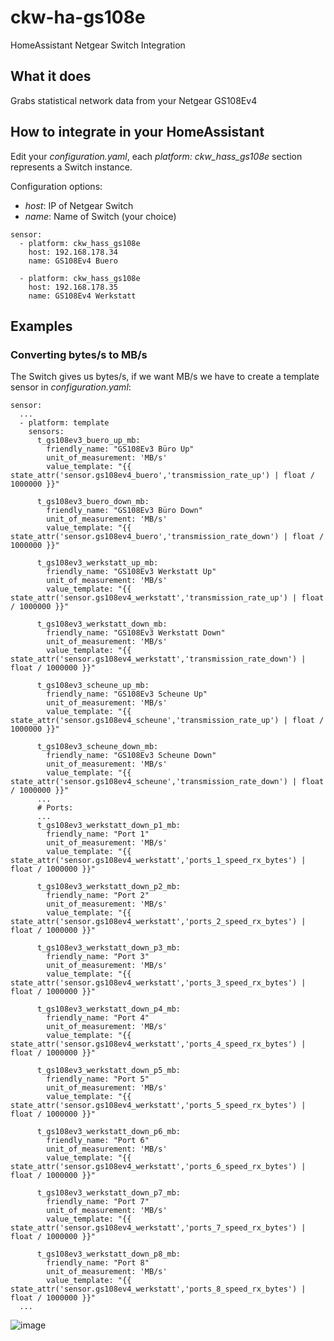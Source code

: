 # ckw-ha-gs108e
HomeAssistant Netgear Switch Integration

## What it does
Grabs statistical network data from your Netgear GS108Ev4

## How to integrate in your HomeAssistant
Edit your *configuration.yaml*, each *platform: ckw_hass_gs108e* section represents a Switch instance.

Configuration options:

- *host*: IP of Netgear Switch
- *name*: Name of Switch (your choice)


```
sensor:
  - platform: ckw_hass_gs108e
    host: 192.168.178.34
    name: GS108Ev4 Buero

  - platform: ckw_hass_gs108e
    host: 192.168.178.35
    name: GS108Ev4 Werkstatt
```

## Examples

### Converting bytes/s to MB/s

The Switch gives us bytes/s, if we want MB/s we have to create a template sensor in *configuration.yaml*:

```
sensor:
  ...
  - platform: template
    sensors:
      t_gs108ev3_buero_up_mb:
        friendly_name: "GS108Ev3 Büro Up"
        unit_of_measurement: 'MB/s'
        value_template: "{{ state_attr('sensor.gs108ev4_buero','transmission_rate_up') | float / 1000000 }}"

      t_gs108ev3_buero_down_mb:
        friendly_name: "GS108Ev3 Büro Down"
        unit_of_measurement: 'MB/s'
        value_template: "{{ state_attr('sensor.gs108ev4_buero','transmission_rate_down') | float / 1000000 }}"

      t_gs108ev3_werkstatt_up_mb:
        friendly_name: "GS108Ev3 Werkstatt Up"
        unit_of_measurement: 'MB/s'
        value_template: "{{ state_attr('sensor.gs108ev4_werkstatt','transmission_rate_up') | float / 1000000 }}"

      t_gs108ev3_werkstatt_down_mb:
        friendly_name: "GS108Ev3 Werkstatt Down"
        unit_of_measurement: 'MB/s'
        value_template: "{{ state_attr('sensor.gs108ev4_werkstatt','transmission_rate_down') | float / 1000000 }}"

      t_gs108ev3_scheune_up_mb:
        friendly_name: "GS108Ev3 Scheune Up"
        unit_of_measurement: 'MB/s'
        value_template: "{{ state_attr('sensor.gs108ev4_scheune','transmission_rate_up') | float / 1000000 }}"

      t_gs108ev3_scheune_down_mb:
        friendly_name: "GS108Ev3 Scheune Down"
        unit_of_measurement: 'MB/s'
        value_template: "{{ state_attr('sensor.gs108ev4_scheune','transmission_rate_down') | float / 1000000 }}"
      ...   
      # Ports:  
      ...    
      t_gs108ev3_werkstatt_down_p1_mb:
        friendly_name: "Port 1"
        unit_of_measurement: 'MB/s'
        value_template: "{{ state_attr('sensor.gs108ev4_werkstatt','ports_1_speed_rx_bytes') | float / 1000000 }}"

      t_gs108ev3_werkstatt_down_p2_mb:
        friendly_name: "Port 2"
        unit_of_measurement: 'MB/s'
        value_template: "{{ state_attr('sensor.gs108ev4_werkstatt','ports_2_speed_rx_bytes') | float / 1000000 }}"

      t_gs108ev3_werkstatt_down_p3_mb:
        friendly_name: "Port 3"
        unit_of_measurement: 'MB/s'
        value_template: "{{ state_attr('sensor.gs108ev4_werkstatt','ports_3_speed_rx_bytes') | float / 1000000 }}"

      t_gs108ev3_werkstatt_down_p4_mb:
        friendly_name: "Port 4"
        unit_of_measurement: 'MB/s'
        value_template: "{{ state_attr('sensor.gs108ev4_werkstatt','ports_4_speed_rx_bytes') | float / 1000000 }}"

      t_gs108ev3_werkstatt_down_p5_mb:
        friendly_name: "Port 5"
        unit_of_measurement: 'MB/s'
        value_template: "{{ state_attr('sensor.gs108ev4_werkstatt','ports_5_speed_rx_bytes') | float / 1000000 }}"

      t_gs108ev3_werkstatt_down_p6_mb:
        friendly_name: "Port 6"
        unit_of_measurement: 'MB/s'
        value_template: "{{ state_attr('sensor.gs108ev4_werkstatt','ports_6_speed_rx_bytes') | float / 1000000 }}"

      t_gs108ev3_werkstatt_down_p7_mb:
        friendly_name: "Port 7"
        unit_of_measurement: 'MB/s'
        value_template: "{{ state_attr('sensor.gs108ev4_werkstatt','ports_7_speed_rx_bytes') | float / 1000000 }}"

      t_gs108ev3_werkstatt_down_p8_mb:
        friendly_name: "Port 8"
        unit_of_measurement: 'MB/s'
        value_template: "{{ state_attr('sensor.gs108ev4_werkstatt','ports_8_speed_rx_bytes') | float / 1000000 }}"
  ...
```

![image](https://user-images.githubusercontent.com/4140156/118571964-9ac0fa80-b77f-11eb-951e-a5e393157bd0.png)
